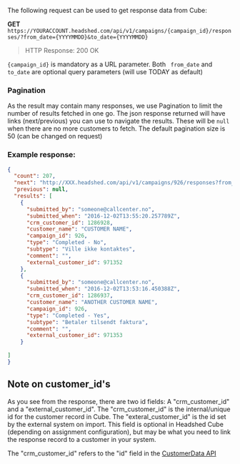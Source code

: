 The following request can be used to get response data from Cube:

**GET** ```https://YOURACCOUNT.headshed.com/api/v1/campaigns/{campaign_id}/responses/?from_date={YYYYMMDD}&to_date={YYYYMMDD}```

> HTTP Response: 200 OK

` {campaign_id} ` is mandatory as a URL parameter.
Both ` from_date` and ` to_date ` are optional query parameters (will use TODAY as default)

### Pagination
As the result may contain many responses, we use Pagination to limit the number of results fetched in one go.
The json response returned will have links (next/previous) you can use to navigate the results. These will be ```null```
when there are no more customers to fetch. The default pagination size is 50 (can be changed on request)


### Example response:

```json  
{
  "count": 207,
  "next": "http://XXX.headshed.com/api/v1/campaigns/926/responses?from_date=20160924/?page=2",
  "previous": null,
  "results": [
    {
      "submitted_by": "someone@callcenter.no",
      "submitted_when": "2016-12-02T13:55:20.257789Z",
      "crm_customer_id": 1286928,
      "customer_name": "CUSTOMER NAME",
      "campaign_id": 926,
      "type": "Completed - No",
      "subtype": "Ville ikke kontaktes",
      "comment": "",
      "external_customer_id": 971352
    },
    {
      "submitted_by": "someone@callcenter.no",
      "submitted_when": "2016-12-02T13:53:16.450388Z",
      "crm_customer_id": 1286937,
      "customer_name": "ANOTHER CUSTOMER NAME",
      "campaign_id": 926,
      "type": "Completed - Yes",
      "subtype": "Betaler tilsendt faktura",
      "comment": "",
      "external_customer_id": 971353
    }
 
]
}
  ```

## Note on customer_id's
As you see from the response, there are two id fields: A "crm_customer_id" and a "external_customer_id".
The "crm_customer_id" is the internal/unique id for the customer record in Cube. 
The "exteral_customer_id" is the id set by the external system on import. This field is optional in Headshed Cube (depending on assignment configuration), but may be what you need to link the response record to a customer in your system.

The "crm_customer_id" refers to the "id" field in the [CustomerData API](https://github.com/Headshed/cube-integration/blob/master/CustomerDataAPI.md "Go to CustomerData API")
